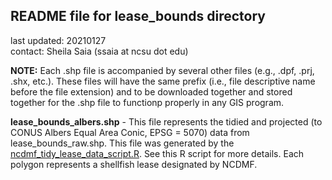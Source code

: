 ## README file for lease_bounds directory ##

last updated: 20210127<br/>
contact: Sheila Saia (ssaia at ncsu dot edu)

**NOTE:** Each .shp file is accompanied by several other files (e.g., .dpf, .prj, .shx, etc.). These files will have the same prefix (i.e., file descriptive name before the file extension) and to be downloaded together and stored together for the .shp file to functionp properly in any GIS program.

**lease_bounds_albers.shp** - This file represents the tidied and projected (to CONUS Albers Equal Area Conic, EPSG = 5070) data from lease_bounds_raw.shp. This file was generated by the [ncdmf_tidy_lease_data_script.R](https://github.ncsu.edu/biosystemsanalyticslab/shellcast/blob/master/analysis/ncdmf_tidy_lease_data_script.R). See this R script for more details. Each polygon represents a shellfish lease designated by NCDMF.
